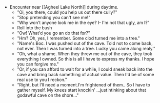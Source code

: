 - Encounter near [[Agheel Lake North]] during daytime.
	- "Oi, you there, could you help us out there cully?"
	- "Stop pretending you can't see me!"
	- "Why won't anyone look me in the eye? I- I'm not that ugly, am I?"
	- Roll into the bush
	- "Ow! What'd you go an do that for?"
	- "Hm? Oh, yes, I remember. Some clod turned me into a tree."
	- "Name's Boc. I was pushed out of the cave. Told not to come back, not ever. Then I was turned into a tree. Lucky you came along realy."
	- "Oh, what a shame. When they threw me out of the cave, they took everything I owned. So this is all I have to express my thanks. I hope you can forgive me."
	- "Or, if you can afford to wait for a while, I could sneak back into the cave and bring back something of actual value. Then I'd be of some real use to you I reckon."
	- "Right, but I'll need a moment.I'm frightened of them.. So I have to gather myself. My knees start knockin' ...just htinking about that godawful cave on the shore..."